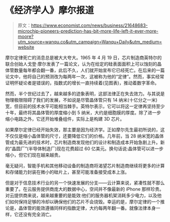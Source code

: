 # 《经济学人》摩尔报道

> 原文：<https://www.economist.com/news/business/21648683-microchip-pioneers-prediction-has-bit-more-life-left-it-ever-more-moore?utm_source=wanqu.co&utm_campaign=Wanqu+Daily&utm_medium=website>



摩尔定律死亡的消息总是被大大夸大。1965 年 4 月 19 日，芯片制造商英特尔的联合创始人戈登·摩尔发表了一篇论文，认为在给定的硅表面面积上可以蚀刻的晶体管数量每年都会翻一番，此后不久，人们就开始宣布它已经死亡。在后来的一篇论文中，他将自己的预测改为每两年一次，这被称为他的“定律”。然而，事实经常证明怀疑论者是错误的，指数式的增长一直持续着(见图表)，推动着数字革命。

然而，半个世纪过去了，越来越多的迹象表明，这部法律正在失去效力。与其说是物理极限阻碍了我们的发展，不如说是尽管晶体管只有 14 纳米(十亿分之一米)宽，但目前的技术水平可能相当棘手。英特尔表示，它可以将这一定律再坚持至少十年，最终将其晶体管的厚度缩小到 5 纳米，大约是细胞膜的厚度。除了进一步缩小电路之外，它还开始堆叠组件，实际上是构建 3D 芯片。



如果摩尔定律已经开始失效，那主要是因为经济学。正如摩尔先生最初所说的，这不仅仅是缩小晶体管的尺寸，还要降低它们的价格。几年前，当 28 纳米宽的晶体管成为最先进的技术时，芯片制造商发现他们的设计和制造成本开始急剧上升。新的“晶圆厂”(半导体制造厂)现在花费超过 60 亿美元。换句话说:晶体管可以进一步缩小，但它们现在越来越贵。

毫无疑问，智能手机和其他移动设备的制造商将渴望芯片制造商继续将更多的计算和存储能力封装在微小的硅片上，甚至可能准备接受成本上涨。

但是对于信息技术行业的另一个快速发展的分支——云计算来说，紧凑性就不那么重要了。在云服务提供商庞大的数据中心，空间并不像最新的 iPhone 那样珍贵。对云提供商来说，越来越重要的是能效:他们的服务器机架消耗多少电力，以及他们如何保持足够的冷却以确保他们的芯片不会烧毁。幸运的是，摩尔定律的一个推论是，晶体管的能效遵循同样的指数定律，大约每两年翻一番。就像法律本身一样，它还没有完全消亡。